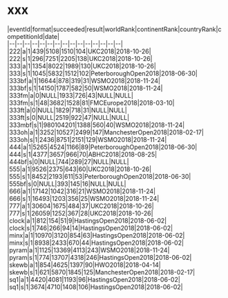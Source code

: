 # xxx


|eventId|format|succeeded|result|worldRank|continentRank|countryRank|competitionId|date|  
|--|--|--|--|--|--|--|--|--|--|--|--|--|--|--|  
|222|a|1|439|5108|1510|104|UKC2018|2018-10-26|  
|222|s|1|296|7251|2205|138|UKC2018|2018-10-26|  
|333|a|1|1354|8022|1989|130|UKC2018|2018-10-26|  
|333|s|1|1045|5832|1512|102|PeterboroughOpen2018|2018-06-30|  
|333bf|a|1|16644|878|319|31|WSMO2018|2018-11-24|  
|333bf|s|1|14150|1787|582|50|WSMO2018|2018-11-24|  
|333fm|a|0|NULL|1933|726|43|NULL|NULL|  
|333fm|s|1|48|3682|1528|81|FMCEurope2018|2018-03-10|  
|333ft|a|0|NULL|1829|718|31|NULL|NULL|  
|333ft|s|0|NULL|2519|922|47|NULL|NULL|  
|333mbf|s|1|980104201|1388|560|40|WSMO2018|2018-11-24|  
|333oh|a|1|3252|10527|2499|147|ManchesterOpen2018|2018-02-17|  
|333oh|s|1|2436|8751|2151|129|WSMO2018|2018-11-24|  
|444|a|1|5265|4524|1166|89|PeterboroughOpen2018|2018-06-30|  
|444|s|1|4377|3657|966|70|ABHC2018|2018-08-25|  
|444bf|s|0|NULL|744|289|27|NULL|NULL|  
|555|a|1|9526|2375|643|60|UKC2018|2018-10-26|  
|555|s|1|8452|2193|611|53|PeterboroughOpen2018|2018-06-30|  
|555bf|s|0|NULL|393|145|16|NULL|NULL|  
|666|a|1|17142|1042|316|21|WSMO2018|2018-11-24|  
|666|s|1|16493|1203|356|25|WSMO2018|2018-11-24|  
|777|a|1|30604|1675|484|37|UKC2018|2018-10-26|  
|777|s|1|26059|1252|367|28|UKC2018|2018-10-26|  
|clock|a|1|812|154|51|9|HastingsOpen2018|2018-06-02|  
|clock|s|1|746|266|94|14|HastingsOpen2018|2018-06-02|  
|minx|a|1|10970|3120|854|63|HastingsOpen2018|2018-06-02|  
|minx|s|1|8938|2433|670|44|HastingsOpen2018|2018-06-02|  
|pyram|a|1|1125|13369|4113|243|WSMO2018|2018-11-24|  
|pyram|s|1|774|13707|4318|246|HastingsOpen2018|2018-06-02|  
|skewb|a|1|854|4625|1397|90|HWO2018|2018-04-14|  
|skewb|s|1|621|5870|1845|125|ManchesterOpen2018|2018-02-17|  
|sq1|a|1|4420|4081|1193|96|HastingsOpen2018|2018-06-02|  
|sq1|s|1|3674|4710|1408|106|HastingsOpen2018|2018-06-02|  
